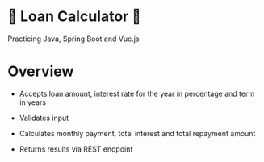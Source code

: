 # 🧮 Loan Calculator 🧮
Practicing Java, Spring Boot and Vue.js

# Overview

- Accepts loan amount, interest rate for the year in percentage and term in years

- Validates input

- Calculates monthly payment, total interest and total repayment amount

- Returns results via REST endpoint
